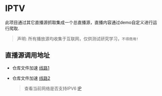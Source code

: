 # IPTV
此项目通过其它直播源抓取集成一个总直播源，直播内容通过demo自定义进行运行爬取.
> 声明: 所有播放源均收集于互联网，仅供测试研究学习，`不得商用!`
## 直播源调用地址
- 仓库文件加速 [线路1](https://gh.con.sh/https://raw.githubusercontent.com/athlongSu/TV/main/live.m3u)
- 仓库文件加速 [线路2](https://cdn.jsdelivr.net/gh/athlongSu/TV@latest/live.m3u)

   > 查看当前网络是否支持IPV6 [IP](https://ipw.cn)
